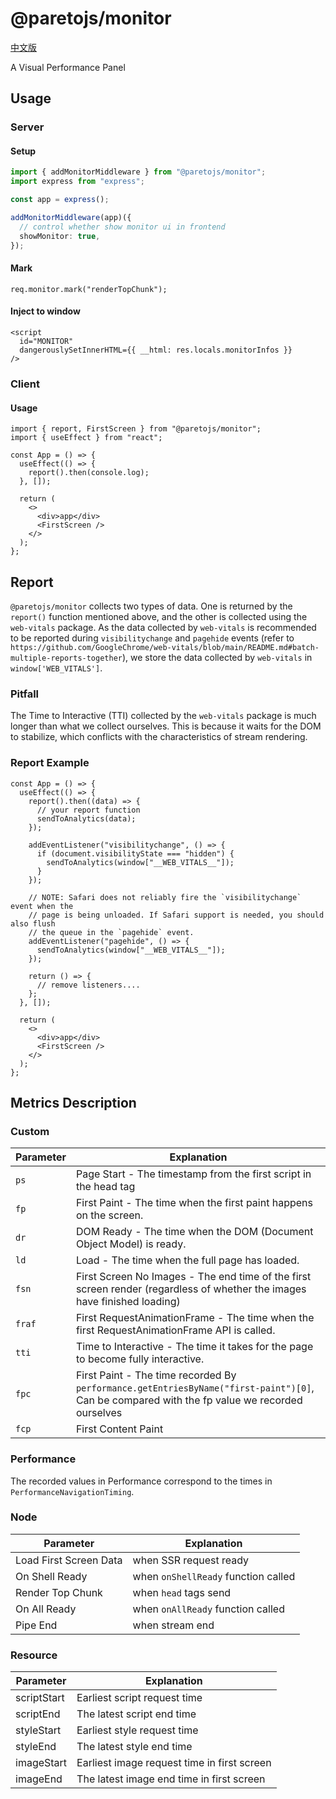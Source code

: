 # @paretojs/monitor

[中文版](./README-zh.md)

A Visual Performance Panel

## Usage

### Server

#### Setup

```ts
import { addMonitorMiddleware } from "@paretojs/monitor";
import express from "express";

const app = express();

addMonitorMiddleware(app)({
  // control whether show monitor ui in frontend
  showMonitor: true,
});
```

#### Mark

```tsx
req.monitor.mark("renderTopChunk");
```

#### Inject to window

```tsx
<script
  id="MONITOR"
  dangerouslySetInnerHTML={{ __html: res.locals.monitorInfos }}
/>
```

### Client

#### Usage

```tsx
import { report, FirstScreen } from "@paretojs/monitor";
import { useEffect } from "react";

const App = () => {
  useEffect(() => {
    report().then(console.log);
  }, []);

  return (
    <>
      <div>app</div>
      <FirstScreen />
    </>
  );
};
```

## Report

`@paretojs/monitor` collects two types of data. One is returned by the `report()` function mentioned above, and the other is collected using the `web-vitals` package. As the data collected by `web-vitals` is recommended to be reported during `visibilitychange` and `pagehide` events (refer to `https://github.com/GoogleChrome/web-vitals/blob/main/README.md#batch-multiple-reports-together`), we store the data collected by `web-vitals` in `window['WEB_VITALS']`.

### Pitfall

The Time to Interactive (TTI) collected by the `web-vitals` package is much longer than what we collect ourselves. This is because it waits for the DOM to stabilize, which conflicts with the characteristics of stream rendering.

### Report Example

```tsx
const App = () => {
  useEffect(() => {
    report().then((data) => {
      // your report function
      sendToAnalytics(data);
    });

    addEventListener("visibilitychange", () => {
      if (document.visibilityState === "hidden") {
        sendToAnalytics(window["__WEB_VITALS__"]);
      }
    });

    // NOTE: Safari does not reliably fire the `visibilitychange` event when the
    // page is being unloaded. If Safari support is needed, you should also flush
    // the queue in the `pagehide` event.
    addEventListener("pagehide", () => {
      sendToAnalytics(window["__WEB_VITALS__"]);
    });

    return () => {
      // remove listeners....
    };
  }, []);

  return (
    <>
      <div>app</div>
      <FirstScreen />
    </>
  );
};
```

## Metrics Description

### Custom

| Parameter | Explanation                                                                                                                                  |
| --------- | -------------------------------------------------------------------------------------------------------------------------------------------- |
| `ps`      | Page Start - The timestamp from the first script in the head tag                                                                             |
| `fp`      | First Paint - The time when the first paint happens on the screen.                                                                           |
| `dr`      | DOM Ready - The time when the DOM (Document Object Model) is ready.                                                                          |
| `ld`      | Load - The time when the full page has loaded.                                                                                               |
| `fsn`     | First Screen No Images - The end time of the first screen render (regardless of whether the images have finished loading)                    |
| `fraf`    | First RequestAnimationFrame - The time when the first RequestAnimationFrame API is called.                                                   |
| `tti`     | Time to Interactive - The time it takes for the page to become fully interactive.                                                            |
| `fpc`     | First Paint - The time recorded By `performance.getEntriesByName("first-paint")[0]`, Can be compared with the fp value we recorded ourselves |
| `fcp`     | First Content Paint                                                                                                                          |

### Performance

The recorded values in Performance correspond to the times in `PerformanceNavigationTiming`.

### Node

| Parameter              | Explanation                         |
| ---------------------- | ----------------------------------- |
| Load First Screen Data | when SSR request ready              |
| On Shell Ready         | when `onShellReady` function called |
| Render Top Chunk       | when `head` tags send               |
| On All Ready           | when `onAllReady` function called   |
| Pipe End               | when stream end                     |

### Resource

| Parameter   | Explanation                                 |
| ----------- | ------------------------------------------- |
| scriptStart | Earliest script request time                |
| scriptEnd   | The latest script end time                  |
| styleStart  | Earliest style request time                 |
| styleEnd    | The latest style end time                   |
| imageStart  | Earliest image request time in first screen |
| imageEnd    | The latest image end time in first screen   |
